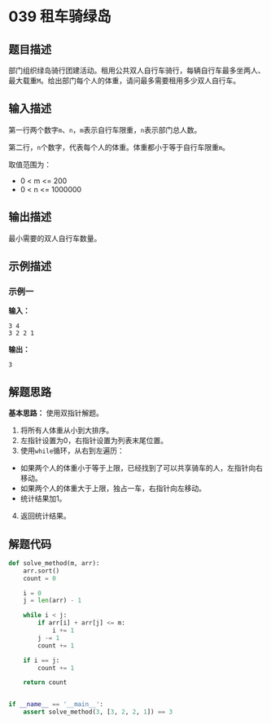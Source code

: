 # 039 租车骑绿岛

## 题目描述

部门组织绿岛骑行团建活动。租用公共双人自行车骑行，每辆自行车最多坐两人、最大载重`M`。给出部门每个人的体重，请问最多需要租用多少双人自行车。

## 输入描述

第一行两个数字`m`、`n`，`m`表示自行车限重，`n`表示部门总人数。

第二行，`n`个数字，代表每个人的体重。体重都小于等于自行车限重`m`。

取值范围为：
- 0 < m <= 200
- 0 < n <= 1000000

## 输出描述

最小需要的双人自行车数量。

## 示例描述

### 示例一

**输入：**
```text
3 4
3 2 2 1
```

**输出：**
```text
3
```

## 解题思路

**基本思路：** 使用双指针解题。
1. 将所有人体重从小到大排序。
2. 左指针设置为0，右指针设置为列表末尾位置。
3. 使用`while`循环，从右到左遍历：
  - 如果两个人的体重小于等于上限，已经找到了可以共享骑车的人，左指针向右移动。
  - 如果两个人的体重大于上限，独占一车，右指针向左移动。
  - 统计结果加1。
4. 返回统计结果。

## 解题代码

```python
def solve_method(m, arr):
    arr.sort()
    count = 0

    i = 0
    j = len(arr) - 1

    while i < j:
        if arr[i] + arr[j] <= m:
            i += 1
        j -= 1
        count += 1

    if i == j:
        count += 1

    return count


if __name__ == '__main__':
    assert solve_method(3, [3, 2, 2, 1]) == 3
```